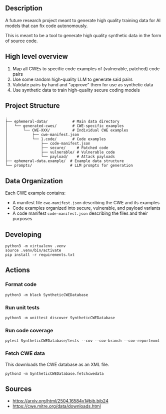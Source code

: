 ## Description

A future research project meant to generate high quality training data for AI models that can fix code autonomously. 

This is meant to be a tool to generate high quality synthetic data in the form of source code.

## High level overview

1. Map all CWEs to specific code examples of {vulnerable, patched} code pairs
2. Use some random high-quality LLM to generate said pairs
3. Validate pairs by hand and "approve" them for use as synthetic data
4. Use synthetic data to train high-quality secure coding models

## Project Structure

```
.
├── ephemeral-data/           # Main data directory
│   └── generated-cwes/       # CWE-specific examples
│       └── CWE-XXX/          # Individual CWE examples
│           ├── cwe-manifest.json
│           └── 1.code/       # Code examples
│               ├── code-manifest.json
│               ├── secure/     # Patched code
│               ├── vulnerable/ # Vulnerable code
│               └── payload/    # Attack payloads
├── ephemeral-data.example/  # Example data structure
└── prompts/                 # LLM prompts for generation
```

## Data Organization

Each CWE example contains:
- A manifest file `cwe-manifest.json` describing the CWE and its examples
- Code examples organized into secure, vulnerable, and payload variants
- A code manifest `code-manifest.json` describing the files and their purposes

## Developing

    python3 -m virtualenv .venv
    source .venv/bin/activate
    pip install -r requirements.txt

## Actions

### Format code

    python3 -m black SyntheticCWEDatabase

### Run unit tests

    python3 -m unittest discover SyntheticCWEDatabase

### Run code coverage

    pytest SyntheticCWEDatabase/tests --cov --cov-branch --cov-report=xml

### Fetch CWE data

This downloads the CWE database as an XML file.

    python3 -m SyntheticCWEDatabase.fetchcwedata

## Sources

- https://arxiv.org/html/2504.16584v1#bib.bib24
- https://cwe.mitre.org/data/downloads.html
